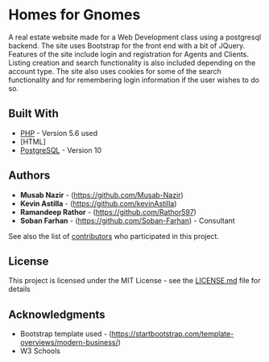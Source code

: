 # Homes for Gnomes
A real estate website made for a Web Development class using a postgresql backend. The site uses Bootstrap for the front end with a bit of JQuery.
Features of the site include login and registration for Agents and Clients. Listing creation and search functionality is also included depending on the account type.
The site also uses cookies for some of the search functionality and for remembering login information if the user wishes to do so.
## Built With

* [PHP](http://www.php.net/) - Version 5.6 used
* [HTML]
* [PostgreSQL](https://www.postgresql.org/) - Version 10

## Authors

* **Musab Nazir** - (https://github.com/Musab-Nazir)
* **Kevin Astilla** - (https://github.com/kevinAstilla)
* **Ramandeep Rathor** - (https://github.com/Rathor597)
* **Soban Farhan** - (https://github.com/Soban-Farhan) - Consultant

See also the list of [contributors](https://github.com/Musab-Nazir/HomesForGnomes/graphs/contributors) who participated in this project.

## License

This project is licensed under the MIT License - see the [LICENSE.md](LICENSE.md) file for details

## Acknowledgments

* Bootstrap template used - (https://startbootstrap.com/template-overviews/modern-business/)
* W3 Schools
